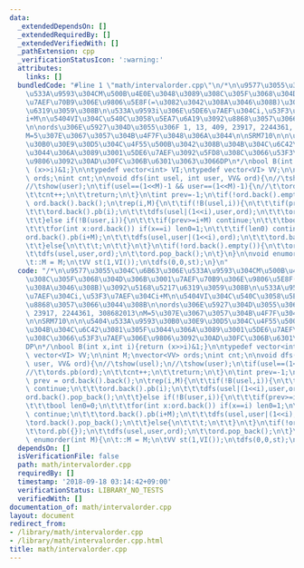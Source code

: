 ```yaml
---
data:
  _extendedDependsOn: []
  _extendedRequiredBy: []
  _extendedVerifiedWith: []
  _pathExtension: cpp
  _verificationStatusIcon: ':warning:'
  attributes:
    links: []
  bundledCode: "#line 1 \"math/intervalorder.cpp\"\n/*\n\u9577\u3055\u304C\u6B63\u306E\
    \u533A\u9593\u304CM\u500B\u4E0E\u3048\u3089\u308C\u305F\u3068\u304D\u306B\u3001\
    \u7AEF\u70B9\u306E\u9806\u5E8F(=\u3082\u3042\u308A\u3046\u308B)\u3092\u5168\u5217\
    \u6319\u3059\u308B\n\u533A\u9593i\u306E\u5DE6\u7AEF\u304Ci,\u53F3\u7AEF\u304C\
    i+M\n\u5404VI\u304C\u540C\u3058\u5EA7\u6A19\u3092\u8868\u3057\u3066\u3044\u308B\
    \n\nords\u306E\u5927\u304D\u3055\u306F 1, 13, 409, 23917, 2244361, 308682013\n\
    M=5\u307E\u3067\u3057\u304B\u4F7F\u3048\u306A\u3044\n\nSRM710\n\n\u5404\u533A\u9593\
    \u30B0\u30E9\u30D5\u304C\u4F55\u500B\u3042\u308B\u304B\u304C\u6C42\u3081\u305F\
    \u3044\u306A\u3089\u3001\u5DE6\u7AEF\u3092\u5FD8\u308C\u3066\u53F3\u7AEF\u306E\
    \u9806\u3092\u30AD\u30FC\u306B\u6301\u3063\u3066DP\n*/\nbool B(int x,int i){return\
    \ (x>>i)&1;}\n\ntypedef vector<int> VI;\ntypedef vector<VI> VV;\n\nint M;\nvector<VV>\
    \ ords;\nint cnt;\n\nvoid dfs(int usel, int user, VV& ord){\n//\tshow(usel);\n\
    //\tshow(user);\n\tif(usel==(1<<M)-1 && user==(1<<M)-1){\n//\t\tords.pb(ord);\n\
    \t\tcnt++;\n\t\treturn;\n\t}\n\tint prev=-1;\n\tif(!ord.back().empty()) prev =\
    \ ord.back().back();\n\trep(i,M){\n\t\tif(!B(usel,i)){\n\t\t\tif(prev>=i) continue;\n\
    \t\t\tord.back().pb(i);\n\t\t\tdfs(usel|(1<<i),user,ord);\n\t\t\tord.back().pop_back();\n\
    \t\t}else if(!B(user,i)){\n\t\t\tif(prev>=i+M) continue;\n\t\t\tbool len0=0;\n\
    \t\t\tfor(int x:ord.back()) if(x==i) len0=1;\n\t\t\tif(len0) continue;\n\t\t\t\
    ord.back().pb(i+M);\n\t\t\tdfs(usel,user|(1<<i),ord);\n\t\t\tord.back().pop_back();\n\
    \t\t}else{\n\t\t\t;\n\t\t}\n\t}\n\tif(!ord.back().empty()){\n\t\tord.pb({});\n\
    \t\tdfs(usel,user,ord);\n\t\tord.pop_back();\n\t}\n}\n\nvoid enumorder(int M){\n\
    \t::M = M;\n\tVV st(1,VI());\n\tdfs(0,0,st);\n}\n"
  code: "/*\n\u9577\u3055\u304C\u6B63\u306E\u533A\u9593\u304CM\u500B\u4E0E\u3048\u3089\
    \u308C\u305F\u3068\u304D\u306B\u3001\u7AEF\u70B9\u306E\u9806\u5E8F(=\u3082\u3042\
    \u308A\u3046\u308B)\u3092\u5168\u5217\u6319\u3059\u308B\n\u533A\u9593i\u306E\u5DE6\
    \u7AEF\u304Ci,\u53F3\u7AEF\u304Ci+M\n\u5404VI\u304C\u540C\u3058\u5EA7\u6A19\u3092\
    \u8868\u3057\u3066\u3044\u308B\n\nords\u306E\u5927\u304D\u3055\u306F 1, 13, 409,\
    \ 23917, 2244361, 308682013\nM=5\u307E\u3067\u3057\u304B\u4F7F\u3048\u306A\u3044\
    \n\nSRM710\n\n\u5404\u533A\u9593\u30B0\u30E9\u30D5\u304C\u4F55\u500B\u3042\u308B\
    \u304B\u304C\u6C42\u3081\u305F\u3044\u306A\u3089\u3001\u5DE6\u7AEF\u3092\u5FD8\
    \u308C\u3066\u53F3\u7AEF\u306E\u9806\u3092\u30AD\u30FC\u306B\u6301\u3063\u3066\
    DP\n*/\nbool B(int x,int i){return (x>>i)&1;}\n\ntypedef vector<int> VI;\ntypedef\
    \ vector<VI> VV;\n\nint M;\nvector<VV> ords;\nint cnt;\n\nvoid dfs(int usel, int\
    \ user, VV& ord){\n//\tshow(usel);\n//\tshow(user);\n\tif(usel==(1<<M)-1 && user==(1<<M)-1){\n\
    //\t\tords.pb(ord);\n\t\tcnt++;\n\t\treturn;\n\t}\n\tint prev=-1;\n\tif(!ord.back().empty())\
    \ prev = ord.back().back();\n\trep(i,M){\n\t\tif(!B(usel,i)){\n\t\t\tif(prev>=i)\
    \ continue;\n\t\t\tord.back().pb(i);\n\t\t\tdfs(usel|(1<<i),user,ord);\n\t\t\t\
    ord.back().pop_back();\n\t\t}else if(!B(user,i)){\n\t\t\tif(prev>=i+M) continue;\n\
    \t\t\tbool len0=0;\n\t\t\tfor(int x:ord.back()) if(x==i) len0=1;\n\t\t\tif(len0)\
    \ continue;\n\t\t\tord.back().pb(i+M);\n\t\t\tdfs(usel,user|(1<<i),ord);\n\t\t\
    \tord.back().pop_back();\n\t\t}else{\n\t\t\t;\n\t\t}\n\t}\n\tif(!ord.back().empty()){\n\
    \t\tord.pb({});\n\t\tdfs(usel,user,ord);\n\t\tord.pop_back();\n\t}\n}\n\nvoid\
    \ enumorder(int M){\n\t::M = M;\n\tVV st(1,VI());\n\tdfs(0,0,st);\n}"
  dependsOn: []
  isVerificationFile: false
  path: math/intervalorder.cpp
  requiredBy: []
  timestamp: '2018-09-18 03:14:42+09:00'
  verificationStatus: LIBRARY_NO_TESTS
  verifiedWith: []
documentation_of: math/intervalorder.cpp
layout: document
redirect_from:
- /library/math/intervalorder.cpp
- /library/math/intervalorder.cpp.html
title: math/intervalorder.cpp
---
```

